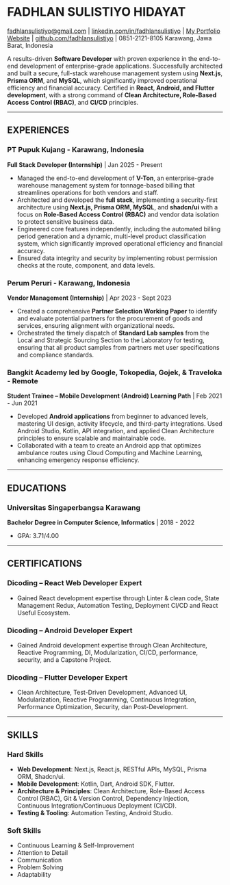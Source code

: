 # FADHLAN SULISTIYO HIDAYAT

fadhlansulistiyo@gmail.com | [linkedin.com/in/fadhlansulistiyo](https://www.google.com/search?q=https://linkedin.com/in/fadhlansulistiyo) | [My Portfolio Website](https://www.google.com/search?q=https://fadhlansulistiyo.github.io/) | [github.com/fadhlansulistiyo](https://github.com/fadhlansulistiyo) | 0851-2121-8105
Karawang, Jawa Barat, Indonesia

A results-driven **Software Developer** with proven experience in the end-to-end development of enterprise-grade applications. Successfully architected and built a secure, full-stack warehouse management system using **Next.js**, **Prisma ORM**, and **MySQL**, which significantly improved operational efficiency and financial accuracy. Certified in **React, Android, and Flutter development**, with a strong command of **Clean Architecture, Role-Based Access Control (RBAC)**, and **CI/CD** principles.

---

## EXPERIENCES

### **PT Pupuk Kujang** - Karawang, Indonesia

**Full Stack Developer (Internship)** | Jan 2025 - Present

- Managed the end-to-end development of **V-Ton**, an enterprise-grade warehouse management system for tonnage-based billing that streamlines operations for both vendors and staff.
- Architected and developed the **full stack**, implementing a security-first architecture using **Next.js, Prisma ORM, MySQL**, and **shadcn/ui** with a focus on **Role-Based Access Control (RBAC)** and vendor data isolation to protect sensitive business data.
- Engineered core features independently, including the automated billing period generation and a dynamic, multi-level product classification system, which significantly improved operational efficiency and financial accuracy.
- Ensured data integrity and security by implementing robust permission checks at the route, component, and data levels.

### **Perum Peruri** - Karawang, Indonesia

**Vendor Management (Internship)** | Apr 2023 - Sept 2023

- Created a comprehensive **Partner Selection Working Paper** to identify and evaluate potential partners for the procurement of goods and services, ensuring alignment with organizational needs.
- Orchestrated the timely dispatch of **Standard Lab samples** from the Local and Strategic Sourcing Section to the Laboratory for testing, ensuring that all product samples from partners met user specifications and compliance standards.

### **Bangkit Academy led by Google, Tokopedia, Gojek, & Traveloka** - Remote

**Student Trainee – Mobile Development (Android) Learning Path** | Feb 2021 - Jun 2021

- Developed **Android applications** from beginner to advanced levels, mastering UI design, activity lifecycle, and third-party integrations. Used Android Studio, Kotlin, API integration, and applied Clean Architecture principles to ensure scalable and maintainable code.
- Collaborated with a team to create an Android app that optimizes ambulance routes using Cloud Computing and Machine Learning, enhancing emergency response efficiency.

---

## EDUCATIONS

### **Universitas Singaperbangsa Karawang**

**Bachelor Degree in Computer Science, Informatics** | 2018 - 2022

- GPA: 3.71/4.00

---

## CERTIFICATIONS

### **Dicoding – React Web Developer Expert**

- Gained React development expertise through Linter & clean code, State Management Redux, Automation Testing, Deployment CI/CD and React Useful Ecosystem.

### **Dicoding – Android Developer Expert**

- Gained Android development expertise through Clean Architecture, Reactive Programming, DI, Modularization, CI/CD, performance, security, and a Capstone Project.

### **Dicoding – Flutter Developer Expert**

- Clean Architecture, Test-Driven Development, Advanced UI, Modularization, Reactive Programming, Continuous Integration, Performance Optimization, Security, dan Post-Development.

---

## SKILLS

### **Hard Skills**

- **Web Development**: Next.js, React.js, RESTful APIs, MySQL, Prisma ORM, Shadcn/ui.
- **Mobile Development**: Kotlin, Dart, Android SDK, Flutter.
- **Architecture & Principles**: Clean Architecture, Role-Based Access Control (RBAC), Git & Version Control, Dependency Injection, Continuous Integration/Continuous Deployment (CI/CD).
- **Testing & Tooling**: Automation Testing, Android Studio.

### **Soft Skills**

- Continuous Learning & Self-Improvement
- Attention to Detail
- Communication
- Problem Solving
- Adaptability
